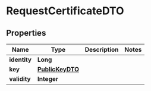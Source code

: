 # RequestCertificateDTO

## Properties
Name | Type | Description | Notes
------------ | ------------- | ------------- | -------------
**identity** | **Long** |  | 
**key** | [**PublicKeyDTO**](PublicKeyDTO.md) |  | 
**validity** | **Integer** |  | 
